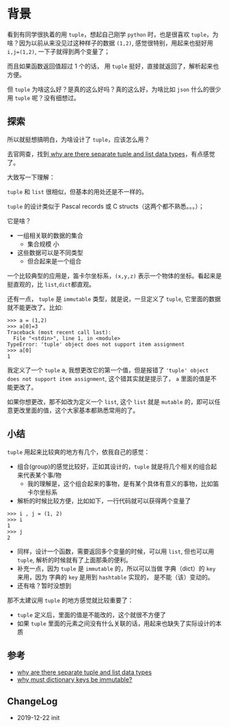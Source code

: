 
# 背景

看到有同学很执着的用 `tuple`，想起自己刚学 `python` 时，也是很喜欢 `tuple`，为啥？因为以前从来没见过这种样子的数据 `(1,2)`, 感觉很特别，用起来也挺好用 `i,j=(1,2)`, 一下子就得到两个变量了； 

而且如果函数返回值超过 1 个的话， 用 `tuple` 挺好，直接就返回了，解析起来也方便。

但 `tuple` 为啥这么好？是真的这么好吗？真的这么好，为啥比如 `json` 什么的很少用 `tuple` 呢？没有细想过。

## 探索

所以就挺想搞明白，为啥设计了 `tuple`，应该怎么用？

去官网查，找到[ why are there separate tuple and list data types](https://docs.python.org/3/faq/design.html#why-are-there-separate-tuple-and-list-data-types)，有点感觉了。

大致写一下理解：

`tuple` 和 `list` 很相似，但基本的用处还是不一样的。

`tuple` 的设计类似于 Pascal records 或 C structs（这两个都不熟悉。。。）；

它是啥？
- 一组相关联的数据的集合
  - 集合规模 小
- 这些数据可以是不同类型
  - 但合起来是一个组合

一个比较典型的应用是，笛卡尔坐标系，`(x,y,z)` 表示一个物体的坐标。看起来是挺直观的，比 `list`,`dict`都直观。

还有一点， `tuple` 是 `immutable` 类型，就是说，一旦定义了 `tuple`, 它里面的数据就不能更改了。比如:

```
>>> a = (1,2)
>>> a[0]=3
Traceback (most recent call last):
  File "<stdin>", line 1, in <module>
TypeError: 'tuple' object does not support item assignment
>>> a[0]
1
```

我定义了一个 `tuple` a, 我想更改它的第一个值，但是报错了 `'tuple' object does not support item assignment`, 这个错其实就是提示了， `a` 里面的值是不能更改了。

如果你想更改，那不如改为定义一个 `list`, 这个 `list` 就是 `mutable` 的，即可以任意更改里面的值，这个大家基本都熟悉常用的了。

## 小结

`tuple` 用起来比较爽的地方有几个，依我自己的感觉：

-  组合(group)的感觉比较好，正如其设计的，`tuple` 就是将几个相关的组合起来代表某个事/物
   -  我的理解是，这个组合起来的事物，是有某个具体有意义的事物，比如笛卡尔坐标系
-  解析的时候比较方便，比如如下，一行代码就可以获得两个变量了

```
>>> i , j = (1, 2)
>>> i
1
>>> j
2
```
- 同样，设计一个函数，需要返回多个变量的时候，可以用 `list`, 但也可以用 `tuple`, 解析的时候就有了上面那条的便利。
- 补充一点，因为 `tuple` 是 `immutable` 的，所以可以当做 字典（dict）的 `key` 来用，因为 字典的 `key` 是用到 `hashtable` 实现的， 是不能（该）变动的。
- 还有啥？暂时没想到

那不太建议用 `tuple` 的地方感觉就比较重要了：

- `tuple` 定义后，里面的值是不能改的，这个就很不方便了
- 如果 `tuple` 里面的元素之间没有什么关联的话，用起来也缺失了实际设计的本质

## 参考

- [ why are there separate tuple and list data types](https://docs.python.org/3/faq/design.html#why-are-there-separate-tuple-and-list-data-types)
- [why must dictionary keys be immutable?](https://docs.python.org/3/faq/design.html#id21)

## ChangeLog
- 2019-12-22 init